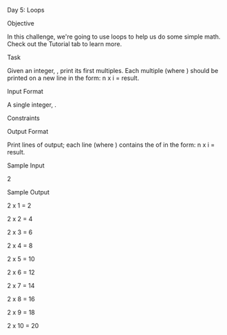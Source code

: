 Day 5: Loops

Objective

In this challenge, we're going to use loops to help us do some simple math. Check out the Tutorial tab to learn more.

Task

Given an integer, , print its first  multiples. Each multiple  (where ) should be printed on a new line in the form: n x i = result.

Input Format

A single integer, .

Constraints

Output Format

Print  lines of output; each line  (where ) contains the  of  in the form:
n x i = result.

Sample Input

2

Sample Output

2 x 1 = 2

2 x 2 = 4

2 x 3 = 6

2 x 4 = 8

2 x 5 = 10

2 x 6 = 12

2 x 7 = 14

2 x 8 = 16

2 x 9 = 18

2 x 10 = 20
